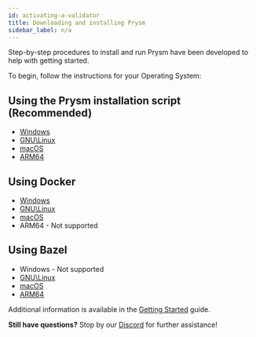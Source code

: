 ```yaml
---
id: activating-a-validator
title: Downloading and installing Prysm
sidebar_label: n/a
---
```

Step-by-step procedures to install and run Prysm have been developed to help with getting started.  

To begin, follow the instructions for your Operating System:

## Using the Prysm installation script (Recommended)
 - [Windows](/docs/install/windows)
 - [GNU\Linux](/docs/install/linux)
 - [macOS](/docs/install/mac)
 - [ARM64](/docs/install/arm)
 
## Using Docker
 - [Windows](/docs/install/win/docker)
 - [GNU\Linux](/docs/install/lin/docker)
 - [macOS](/docs/install/mac/docker)
 - ARM64 - Not supported
 
## Using Bazel
 - Windows - Not supported
 - [GNU\Linux](/docs/install/lin/bazel)
 - [macOS](/docs/install/mac/bazel)
 - [ARM64](/docs/install/arm/bazel)

Additional information is available in the [Getting Started](/docs/getting-started) guide.

**Still have questions?**  Stop by our [Discord](https://discord.gg/KSA7rPr) for further assistance!
